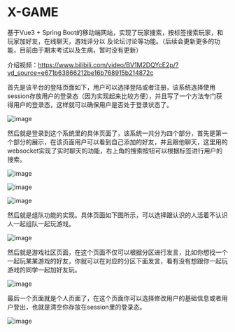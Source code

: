 # X-GAME
基于Vue3 + Spring Boot的移动端网站，实现了玩家搜索，按标签搜索玩家，和玩家加好友，在线聊天，游戏评分以 及论坛讨论等功能。（后续会更新更多的功能，目前由于期末考试以及生病，暂时没有更新）

介绍视频：https://www.bilibili.com/video/BV1M2DQYcE2p/?vd_source=e671b63866212be16b768915b214872c

首先是该平台的登陆页面如下，用户可以选择登陆或者注册，该系统选择使用session存放用户的登录态（因为实现起来比较方便），并且写了一个方法专门获得用户的登录态，这样就可以确保用户是否处于登录状态了。

![image](https://github.com/user-attachments/assets/87ef62bb-b696-408e-8679-11f21bc48f95)

然后就是登录到这个系统里的具体页面了，该系统一共分为四个部分，首先是第一个部分的展示，在该页面用户可以看到自己添加的好友，并且跟他聊天，这里用的websocket实现了实时聊天的功能，右上角的搜索按钮可以根据标签进行用户的搜索。

![image](https://github.com/user-attachments/assets/c7023301-47bb-4303-8777-4181cc257ceb)

![image](https://github.com/user-attachments/assets/48f62971-53d4-49f4-a59b-a44cd471170f)

![image](https://github.com/user-attachments/assets/03418a6b-6648-46c0-bef5-16b577812747)

然后就是组队功能的实现。具体页面如下图所示，可以选择跟认识的人活着不认识人一起组队一起玩游戏。

![image](https://github.com/user-attachments/assets/b2302ab3-7d77-49f3-87a0-0a803638262c)

然后就是游戏社区页面，在这个页面不仅可以根据分区进行发言，比如你想找一个一起玩某某游戏的好友，你就可以在对应的分区下面发言，看有没有想跟你一起玩游戏的同学一起加好友玩。

![image](https://github.com/user-attachments/assets/d70ca828-aa35-433e-940d-223297949d2a)

最后一个页面就是个人页面了，在这个页面你可以选择修改用户的基础信息或者用户登出，也就是清空你存放在session里的登录态。

![image](https://github.com/user-attachments/assets/792c06d4-9d94-47cf-9404-d43f6aadcbd4)


